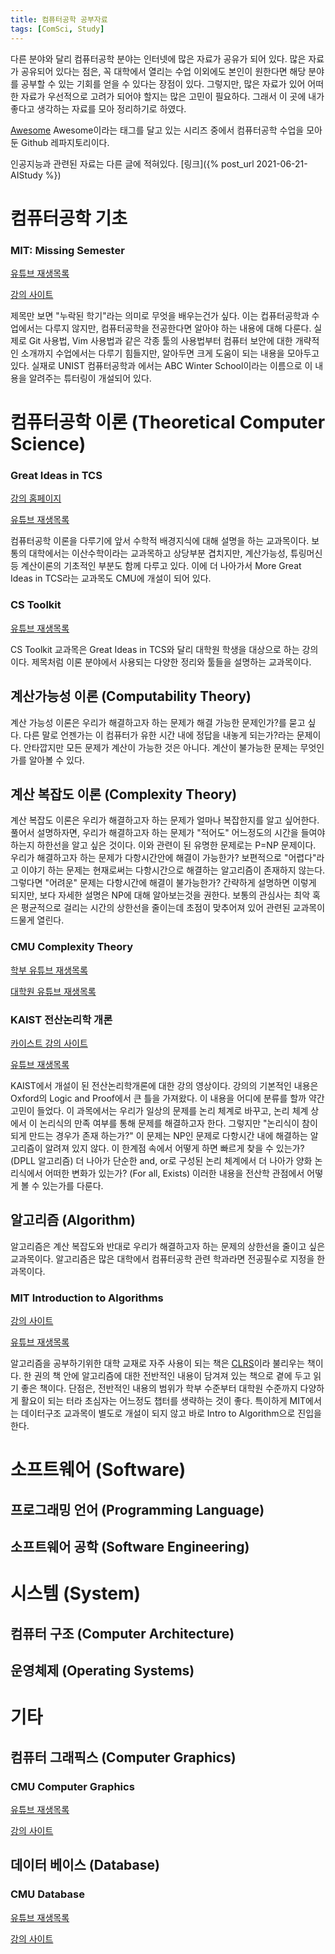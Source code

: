 ```yaml
---
title: 컴퓨터공학 공부자료
tags: [ComSci, Study]
---
```


다른 분야와 달리 컴퓨터공학 분야는 인터넷에 많은 자료가 공유가 되어 있다.
많은 자료가 공유되어 있다는 점은, 꼭 대학에서 열리는 수업 이외에도 본인이 원한다면 해당 분야를 공부할 수 있는 기회를 얻을 수 있다는 장점이 있다.
그렇지만, 많은 자료가 있어 어떠한 자료가 우선적으로 고려가 되어야 할지는 많은 고민이 필요하다.
그래서 이 곳에 내가 좋다고 생각하는 자료를 모아 정리하기로 하였다.

[Awesome](https://github.com/prakhar1989/awesome-courses#cs-theory)
Awesome이라는 태그를 달고 있는 시리즈 중에서 컴퓨터공학 수업을 모아둔 Github 레파지토리이다.

인공지능과 관련된 자료는 다른 글에 적혀있다. [링크]({% post_url 2021-06-21-AIStudy %})

# 컴퓨터공학 기초

### MIT: Missing Semester

[유튜브 재생목록](https://youtube.com/playlist?list=PLyzOVJj3bHQuloKGG59rS43e29ro7I57J)

[강의 사이트](https://missing.csail.mit.edu/)

제목만 보면 "누락된 학기"라는 의미로 무엇을 배우는건가 싶다.
이는 컵퓨터공학과 수업에서는 다루지 않지만, 컴퓨터공학을 전공한다면 알아야 하는 내용에 대해 다룬다.
실제로 Git 사용법, Vim 사용법과 같은 각종 툴의 사용법부터 컴퓨터 보안에 대한 개략적인 소개까지 수업에서는 다루기 힘들지만, 알아두면 크게 도움이 되는 내용을 모아두고 있다.
실재로 UNIST 컴퓨터공학과 에서는 ABC Winter School이라는 이름으로 이 내용을 알려주는 튜터링이 개설되어 있다.

# 컴퓨터공학 이론 (Theoretical Computer Science)

### Great Ideas in TCS

[강의 홈페이지](https://www.anilada.com/courses/15251f19/www/index.html)

[유튜브 재생목록](https://youtube.com/playlist?list=PLm3J0oaFux3aafQm568blS9blxtA_EWQv)

컴퓨터공학 이론을 다루기에 앞서 수학적 배경지식에 대해 설명을 하는 교과목이다.
보통의 대학에서는 이산수학이라는 교과목하고 상당부분 겹치지만, 계산가능성, 튜링머신 등 계산이론의 기초적인 부분도 함께 다루고 있다.
이에 더 나아가서 More Great Ideas in TCS라는 교과목도 CMU에 개설이 되어 있다.

### CS Toolkit

[유튜브 재생목록](https://youtube.com/playlist?list=PLm3J0oaFux3ZYpFLwwrlv_EHH9wtH6pnX)

CS Toolkit 교과목은 Great Ideas in TCS와 달리 대학원 학생을 대상으로 하는 강의이다.
제목처럼 이론 분야에서 사용되는 다양한 정리와 툴들을 설명하는 교과목이다.

## 계산가능성 이론 (Computability Theory)

계산 가능성 이론은 우리가 해결하고자 하는 문제가 해결 가능한 문제인가?를 묻고 싶다.
다른 말로 언젠가는 이 컴퓨터가 유한 시간 내에 정답을 내놓게 되는가?라는 문제이다.
안타깝지만 모든 문제가 계산이 가능한 것은 아니다.
계산이 불가능한 문제는 무엇인가를 알아볼 수 있다.

## 계산 복잡도 이론 (Complexity Theory)

계산 복잡도 이론은 우리가 해결하고자 하는 문제가 얼마나 복잡한지를 알고 싶어한다.
풀어서 설명하자면, 우리가 해결하고자 하는 문제가 "적어도" 어느정도의 시간을 들여야 하는지 하한선을 알고 싶은 것이다.
이와 관련이 된 유명한 문제로는 P=NP 문제이다.
우리가 해결하고자 하는 문제가 다항시간안에 해결이 가능한가?
보편적으로 "어렵다"라고 이야기 하는 문제는 현재로써는 다항시간으로 해결하는 알고리즘이 존재하지 않는다.
그렇다면 "어려운" 문제는 다항시간에 해결이 불가능한가?
간략하게 설명하면 이렇게 되지만, 보다 자세한 설명은 NP에 대해 알아보는것을 권한다.
보통의 관심사는 최악 혹은 평균적으로 걸리는 시간의 상한선을 줄이는데 초점이 맞추어져 있어 관련된 교과목이 드물게 열린다.

### CMU Complexity Theory

[학부 유튜브 재생목록](https://youtube.com/playlist?list=PLm3J0oaFux3YL5vLXpzOyJiLtqLp6dCW2)

[대학원 유튜브 재생목록](https://youtube.com/playlist?list=PLm3J0oaFux3b8Gg1DdaJOzYNsaXYLAOKH)

### KAIST 전산논리학 개론

[카이스트 강의 사이트](https://github.com/hongseok-yang/logic21)

[유튜브 재생목록](https://youtube.com/playlist?list=PLvV9DPeJV9xzhy0Ti3P4DrfmtfXfLalW6)

KAIST에서 개설이 된 전산논리학개론에 대한 강의 영상이다.
강의의 기본적인 내용은 Oxford의 Logic and Proof에서 큰 틀을 가져왔다.
이 내용을 어디에 분류를 할까 약간 고민이 들었다.
이 과목에서는 우리가 일상의 문제를 논리 체계로 바꾸고, 논리 체계 상에서 이 논리식의 만족 여부를 통해 문제를 해결하고자 한다.
그렇지만 "논리식이 참이 되게 만드는 경우가 존재 하는가?" 이 문제는 NP인 문제로 다항시간 내에 해결하는 알고리즘이 알려져 있지 않다.
이 한계점 속에서 어떻게 하면 빠르게 찾을 수 있는가? (DPLL 알고리즘)
더 나아가 단순한 and, or로 구성된 논리 체계에서 더 나아가 양화 논리식에서 어떠한 변화가 있는가? (For all, Exists)
이러한 내용을 전산학 관점에서 어떻게 볼 수 있는가를 다룬다.

## 알고리즘 (Algorithm)

알고리즘은 계산 복잡도와 반대로 우리가 해결하고자 하는 문제의 상한선을 줄이고 싶은 교과목이다.
알고리즘은 많은 대학에서 컴퓨터공학 관련 학과라면 전공필수로 지정을 한 과목이다.

### MIT Introduction to Algorithms

[강의 사이트](https://ocw.mit.edu/courses/electrical-engineering-and-computer-science/6-006-introduction-to-algorithms-fall-2011/)

[유튜브 재생목록](https://youtube.com/playlist?list=PLUl4u3cNGP61Oq3tWYp6V_F-5jb5L2iHb)

알고리즘을 공부하기위한 대학 교재로 자주 사용이 되는 책은 [CLRS](https://ko.wikipedia.org/wiki/Introduction_to_Algorithms)이라 불리우는 책이다.
한 권의 책 안에 알고리즘에 대한 전반적인 내용이 담겨져 있는 책으로 곁에 두고 읽기 좋은 책이다.
단점은, 전반적인 내용의 범위가 학부 수준부터 대학원 수준까지 다양하게 활요이 되는 터라 초심자는 어느정도 챕터를 생략하는 것이 좋다.
특이하게 MIT에서는 데이터구조 교과목이 별도로 개설이 되지 않고 바로 Intro to Algorithm으로 진입을 한다.

# 소프트웨어 (Software)

## 프로그래밍 언어 (Programming Language)

## 소프트웨어 공학 (Software Engineering)

# 시스템 (System)

## 컴퓨터 구조 (Computer Architecture)

## 운영체제 (Operating Systems)

# 기타

## 컴퓨터 그래픽스 (Computer Graphics)

### CMU Computer Graphics

[유튜브 재생목록](https://youtube.com/playlist?list=PL9_jI1bdZmz2emSh0UQ5iOdT2xRHFHL7E)

[강의 사이트](http://15462.courses.cs.cmu.edu/)

## 데이터 베이스 (Database)

### CMU Database

[유튜브 재생목록](https://youtube.com/playlist?list=PLSE8ODhjZXjbohkNBWQs_otTrBTrjyohi)

[강의 사이트](https://15445.courses.cs.cmu.edu/fall2019/)
